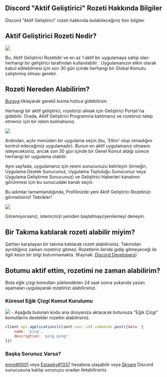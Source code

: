 ## Discord "Aktif Geliştirici" Rozeti Hakkında Bilgiler
Discord "Aktif Geliştirici" rozeti hakkında bulabileceğiniz tüm bilgiler.

## Aktif Geliştirici Rozeti Nedir?

<img src="https://cdn.discordapp.com/attachments/903320769906495499/1040593318280704101/image.png">

Bu, Aktif Geliştirici Rozetidir ve en az 1 aktif bir uygulamaya sahip olan herhangi bir geliştirici tarafından kullanılabilir . Uygulamanızın etkin olarak kabul edilebilmesi için son 30 gün içinde herhangi bir Global Komutu çalıştırmış olması gerekir.

## Rozeti Nereden Alabilirim?

[Buraya](https://discord.com/developers/active-developer) tıklayarak gerekli kısma hızlıca gidebilirsin.

Herhangi bir aktif geliştirici, rozetinizi almak için Geliştirici Portalı'na gidebilir. Orada, Aktif Geliştirici Programına katılmanız ve rozetinizi talep etmeniz için bir istem bulmalısınız.

<img src="https://support-dev.discord.com/hc/article_attachments/10113095319447">

Ardından, açılır menüden bir uygulama seçin (bu, 'Etkin' olup olmadığını kontrol edeceğimiz uygulamadır). Bunun en aktif uygulamanız olmasını isteyeceksiniz, ancak son 30 gün içinde bir Genel Komut aldığı sürece herhangi bir uygulama olabilir.

Aynı sayfada, uygulamanız için resmi sunucunuzu belirleyin (örneğin, Uygulama Destek Sunucunuz, Uygulama Topluluğu Sunucunuz veya Uygulama Geliştirme Sunucunuz) ve Geliştirici Haberleri kanalının görünmesi için bu sunucudaki kanalı seçin.

Bu adımlar tamamlandığında, Profilinizde yeni Aktif Geliştirici Rozetinizi görmelisiniz! Tebrikler!

<img src="https://support-dev.discord.com/hc/article_attachments/10113142990487">

Göremiyorsanız, istemcinizi yeniden başlatmayı/yenilemeyi deneyin.

## Bir Takıma katılarak rozeti alabilir miyim?
Şartları karşılayan bir takıma katılarak rozeti alabilirsiniz. Takımdan ayrıldığınız zaman rozetiniz gitmez. Rozetlerin ileride gidip gitmeyeceği ile ilgili kesin bir bilgi bulunmamakta. (Kaynak: [Discord Developers](https://discord.gg/discord-developers))

## Botumu aktif ettim, rozetimi ne zaman alabilirim?

Bota eğik çizgi komutları yüklendikten 24 saat sonra yukarıda yazan aşamaları uygulayarak rozetinizi alabilirsiniz.

### Küresel Eğik Çizgi Komut Kurulumu
<img src=https://cdn.discordapp.com/attachments/903320769906495499/1040597629115043913/Ekran_Resmi_2022-11-11_15.03.19.png>
- Aşağıda bulunan kodu ana dosyanıza aktararak botunuza "Eğik Çizgi" komutlarını destekler rozetini alabilirsiniz.

```js
client.api.applications(client.user.id).commands.post({data: {
    name: 'ping',
    description: 'ping pong!'
}})
```

### Başka Sorunuz Varsa?
[emre#0001](https://discord.com/users/538846533123309584) veya [Estawky#1337](https://discord.com/users/452835228650831902) hesabına ulaşabilir veya [Skyare](https://discord.gg/javascript) Discord sunucusuna katılıp sorunuzu oradan iletebilirsiniz.
